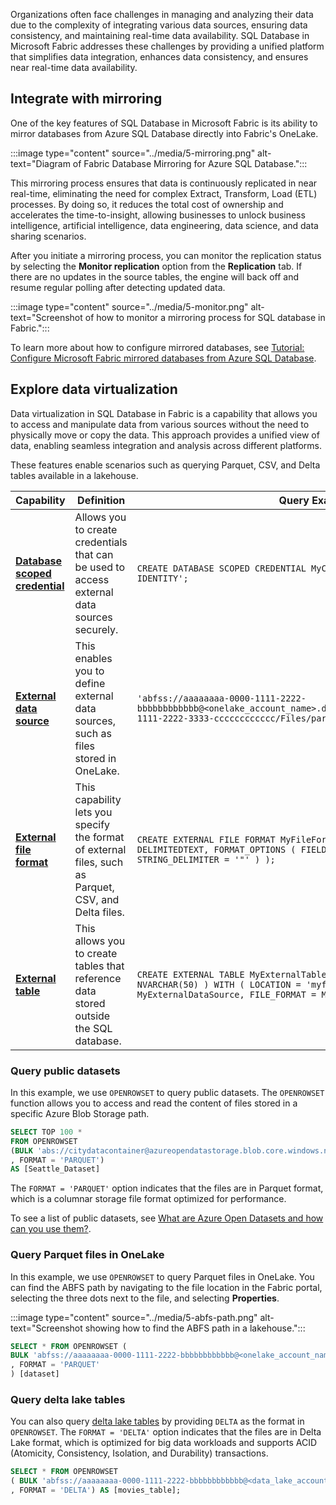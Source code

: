 Organizations often face challenges in managing and analyzing their data due to the complexity of integrating various data sources, ensuring data consistency, and maintaining real-time data availability. SQL Database in Microsoft Fabric addresses these challenges by providing a unified platform that simplifies data integration, enhances data consistency, and ensures near real-time data availability.

## Integrate with mirroring

One of the key features of SQL Database in Microsoft Fabric is its ability to mirror databases from Azure SQL Database directly into Fabric's OneLake. 

:::image type="content" source="../media/5-mirroring.png" alt-text="Diagram of Fabric Database Mirroring for Azure SQL Database.":::

This mirroring process ensures that data is continuously replicated in near real-time, eliminating the need for complex Extract, Transform, Load (ETL) processes. By doing so, it reduces the total cost of ownership and accelerates the time-to-insight, allowing businesses to unlock business intelligence, artificial intelligence, data engineering, data science, and data sharing scenarios.

After you initiate a mirroring process, you can monitor the replication status by selecting the **Monitor replication** option from the **Replication** tab. If there are no updates in the source tables, the engine will back off and resume regular polling after detecting updated data.

:::image type="content" source="../media/5-monitor.png" alt-text="Screenshot of how to monitor a mirroring process for SQL database in Fabric.":::

To learn more about how to configure mirrored databases, see [Tutorial: Configure Microsoft Fabric mirrored databases from Azure SQL Database](/fabric/database/mirrored-database/azure-sql-database-tutorial?azure-portal=true).

## Explore data virtualization

Data virtualization in SQL Database in Fabric is a capability that allows you to access and manipulate data from various sources without the need to physically move or copy the data. This approach provides a unified view of data, enabling seamless integration and analysis across different platforms.

These features enable scenarios such as querying Parquet, CSV, and Delta tables available in a lakehouse.

| Capability | Definition | Query Example |
|---------|-------------|---------------|
| [**Database scoped credential**](/sql/t-sql/statements/create-database-scoped-credential-transact-sql?azure-portal=true) | Allows you to create credentials that can be used to access external data sources securely. | ```CREATE DATABASE SCOPED CREDENTIAL MyCredential WITH IDENTITY = 'USER IDENTITY'; ``` |
| [**External data source**](/sql/t-sql/statements/create-external-data-source-transact-sql?azure-portal=true) | This enables you to define external data sources, such as files stored in OneLake. | ```'abfss://aaaaaaaa-0000-1111-2222-bbbbbbbbbbbb@<onelake_account_name>.dfs.fabric.microsoft.com/bbbbbbbb-1111-2222-3333-cccccccccccc/Files/parquet/data1.parquet'; ``` |
| [**External file format**](/sql/t-sql/statements/create-external-file-format-transact-sql?azure-portal=true) | This capability lets you specify the format of external files, such as Parquet, CSV, and Delta files. | ```CREATE EXTERNAL FILE FORMAT MyFileFormat WITH ( FORMAT_TYPE = DELIMITEDTEXT, FORMAT_OPTIONS ( FIELD_TERMINATOR = ',', STRING_DELIMITER = '"' ) ); ``` |
| [**External table**](/sql/t-sql/statements/create-external-table-transact-sql?azure-portal=true) | This allows you to create tables that reference data stored outside the SQL database. | ```CREATE EXTERNAL TABLE MyExternalTable ( Column1 INT, Column2 NVARCHAR(50) ) WITH ( LOCATION = 'myfolder/myfile.csv', DATA_SOURCE = MyExternalDataSource, FILE_FORMAT = MyFileFormat ); ``` |

### Query public datasets

In this example, we use `OPENROWSET` to query public datasets. The `OPENROWSET` function allows you to access and read the content of files stored in a specific Azure Blob Storage path.

```sql
SELECT TOP 100 *
FROM OPENROWSET 
(BULK 'abs://citydatacontainer@azureopendatastorage.blob.core.windows.net/Safety/Release/city=Seattle/*.parquet'
, FORMAT = 'PARQUET') 
AS [Seattle_Dataset]
```

The `FORMAT = 'PARQUET'` option indicates that the files are in Parquet format, which is a columnar storage file format optimized for performance.

To see a list of public datasets, see [What are Azure Open Datasets and how can you use them?](/azure/open-datasets/overview-what-are-open-datasets?azure-portal=true).

### Query Parquet files in OneLake

In this example, we use `OPENROWSET` to query Parquet files in OneLake. You can find the ABFS path by navigating to the file location in the Fabric portal, selecting the three dots next to the file, and selecting **Properties**.

:::image type="content" source="../media/5-abfs-path.png" alt-text="Screenshot showing how to find the ABFS path in a lakehouse.":::

```sql
SELECT * FROM OPENROWSET (
BULK 'abfss://aaaaaaaa-0000-1111-2222-bbbbbbbbbbbb@<onelake_account_name>.dfs.fabric.microsoft.com/bbbbbbbb-1111-2222-3333-cccccccccccc/Files/parquet/data1.parquet'
, FORMAT = 'PARQUET'
) [dataset]
```

### Query delta lake tables

You can also query [delta lake tables](/fabric/data-engineering/lakehouse-and-delta-tables?azure-portal=true) by providing `DELTA` as the format in `OPENROWSET`. The `FORMAT = 'DELTA'` option indicates that the files are in Delta Lake format, which is optimized for big data workloads and supports ACID (Atomicity, Consistency, Isolation, and Durability) transactions.

```sql
SELECT * FROM OPENROWSET
( BULK 'abfss://aaaaaaaa-0000-1111-2222-bbbbbbbbbbbb@<data_lake_account_name>.dfs.fabric.microsoft.com/bbbbbbbb-1111-2222-3333-cccccccccccc/Tables/dbo/customers'
, FORMAT = 'DELTA') AS [movies_table];
```
